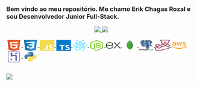 ### Bem vindo ao meu repositório. Me chamo Erik Chagas Rozal e sou Desenvolvedor Junior Full-Stack.

<div align="center">
  <a href="https://github.com/Erik-Chagas">
  <img height="160em" src="https://github-readme-stats.vercel.app/api?username=Erik-Chagas&show_icons=true&theme=dracula&include_all_commits=true&count_private=true"/>
  <img height="160em" src="https://github-readme-stats.vercel.app/api/top-langs/?username=Erik-Chagas&layout=compact&langs_count=7&theme=dracula"/>
</div>
  
<div style="display: inline_block"><br>
  <img align="center" alt="Erik-HTML" height="30" width="40" src="https://raw.githubusercontent.com/devicons/devicon/master/icons/html5/html5-original.svg">
  <img align="center" alt="Erik-CSS" height="30" width="40" src="https://raw.githubusercontent.com/devicons/devicon/master/icons/css3/css3-original.svg">
  <img align="center" alt="Erik-Js" height="30" width="40" src="https://raw.githubusercontent.com/devicons/devicon/master/icons/javascript/javascript-plain.svg">
  <img align="center" alt="Erik-Ts" height="30" width="40" src="https://raw.githubusercontent.com/devicons/devicon/master/icons/typescript/typescript-plain.svg">
  <img align="center" alt="Erik-React" height="30" width="40" src="https://raw.githubusercontent.com/devicons/devicon/master/icons/react/react-original.svg">
  <img align="center" alt="Erik-Nodejs" height="30" width="40" src="https://raw.githubusercontent.com/devicons/devicon/master/icons/nodejs/nodejs-original.svg">
  <img align="center" alt="Erik-Express" height="30" width="40" src="https://raw.githubusercontent.com/devicons/devicon/master/icons/express/express-original.svg">
  <img align="center" alt="Erik-MongoDB" height="30" width="40" src="https://raw.githubusercontent.com/devicons/devicon/master/icons/mongodb/mongodb-original.svg">
  <img align="center" alt="Erik-PostgreSQL" height="30" width="40" src="https://raw.githubusercontent.com/devicons/devicon/master/icons/postgresql/postgresql-original-wordmark.svg">
  <img align="center" alt="Erik-PostgreSQL" height="30" width="40" src="https://raw.githubusercontent.com/devicons/devicon/master/icons/jest/jest-plain.svg">
  <img align="center" alt="Erik-AWS" height="30" width="40" src="https://raw.githubusercontent.com/devicons/devicon/master/icons/amazonwebservices/amazonwebservices-plain-wordmark.svg">
  <img align="center" alt="Erik-React" height="30" width="40" src="https://raw.githubusercontent.com/devicons/devicon/master/icons/heroku/heroku-original.svg">
  <img align="center" alt="Erik-Python" height="30" width="40" src="https://raw.githubusercontent.com/devicons/devicon/master/icons/python/python-original.svg">
</div>
  
  ##
 
<div> 
  <a href = "mailto:erikxd23@hotmail.com.br"><img src="https://img.shields.io/badge/Microsoft_Outlook-0078D4?style=for-the-badge&logo=microsoft-outlook&logoColor=white" target="_blank"></a>
 
</div>



